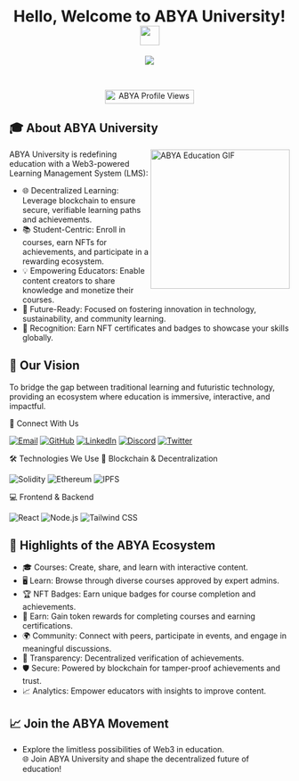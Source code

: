 <h1 align="center">Hello, Welcome to ABYA University! <img src="https://media.giphy.com/media/hvRJCLFzcasrR4ia7z/giphy.gif" width="35"></h1> <p align="center"> <a href="https://github.com/DenverCoder1/readme-typing-svg"><img src="https://readme-typing-svg.herokuapp.com?font=Time+New+Roman&color=%23C8BE25&size=25&center=true&vCenter=true&width=600&height=100&lines=Empowering+Education+with+Web3+Solutions;Learn%2C+Earn%2C+and+Excel;Bridging+the+Gap+Between+Education+and+Blockchain"></a> </p> <br> <p align="center"> <img src="https://komarev.com/ghpvc/?username=abya-university&label=Profile%20views&color=0047AB&style=plastic?" alt="ABYA Profile Views" height=25px, width=160px/> </p>

## 🎓 About ABYA University
<picture> <img align="right" src="https://media.giphy.com/media/3o7abB06u9bNzA8lu8/giphy.gif" width="250px" alt="ABYA Education GIF" /> </picture>
ABYA University is redefining education with a Web3-powered Learning Management System (LMS):

<ul>
<li>🌐 Decentralized Learning: Leverage blockchain to ensure secure, verifiable learning paths and achievements.</li>
<li>📚 Student-Centric: Enroll in courses, earn NFTs for achievements, and participate in a rewarding ecosystem.</li>
<li>💡 Empowering Educators: Enable content creators to share knowledge and monetize their courses.</li>
<li>🌱 Future-Ready: Focused on fostering innovation in technology, sustainability, and community learning.</li>
<li>🌟 Recognition: Earn NFT certificates and badges to showcase your skills globally.</li>
</ul>

## 🌟 Our Vision

To bridge the gap between traditional learning and futuristic technology, providing an ecosystem where education is immersive, interactive, and impactful.

🔗 Connect With Us
<p align="start"> <a href="mailto:support@abyauniversity.com"><img src="https://img.shields.io/badge/Email-%23EA4335.svg?style=plastic&logo=gmail&logoColor=white" alt="Email"/></a> <a href="https://github.com/abya-university"><img src="https://img.shields.io/badge/GitHub-%23181717.svg?style=plastic&logo=github&logoColor=white" alt="GitHub"/></a> <a href="https://www.linkedin.com/in/abya-university"><img src="https://img.shields.io/badge/LinkedIn-%230A66C2.svg?style=plastic&logo=linkedin&logoColor=white" alt="LinkedIn"/></a> <a href="[https://discord.com/invite/abyauniversity](https://discord.gg/5zH6YAKf)"><img src="https://img.shields.io/badge/Discord-%237289DA.svg?style=plastic&logo=discord&logoColor=white" alt="Discord"/></a> <a href="https://twitter.com/abya_university"><img src="https://img.shields.io/badge/Twitter-%231DA1F2.svg?style=plastic&logo=twitter&logoColor=white" alt="Twitter"/></a> </p>

🛠️ Technologies We Use
🔗 Blockchain & Decentralization
<p align="start"> <img alt="Solidity" src="https://img.shields.io/badge/Solidity-%23000000.svg?style=plastic&logo=solidity&logoColor=white" /> <img alt="Ethereum" src="https://img.shields.io/badge/Ethereum-%23F6C20E.svg?style=plastic&logo=ethereum&logoColor=black" /> <img alt="IPFS" src="https://img.shields.io/badge/IPFS-%2382BEFF.svg?style=plastic&logo=ipfs&logoColor=white" /> </p>
💻 Frontend & Backend
<p align="start"> <img alt="React" src="https://img.shields.io/badge/React-%2361DAFB.svg?style=plastic&logo=react&logoColor=black" /> <img alt="Node.js" src="https://img.shields.io/badge/Node.js-%23339933.svg?style=plastic&logo=node.js&logoColor=white" /> <img alt="Tailwind CSS" src="https://img.shields.io/badge/Tailwind%20CSS-%2338B2AC.svg?style=plastic&logo=tailwind-css&logoColor=white" /> </p>

## 🌟 Highlights of the ABYA Ecosystem
<ul>
<li>🎓 Courses: Create, share, and learn with interactive content.</li>
<li>🖥️ Learn: Browse through diverse courses approved by expert admins.</li>
<li>🏆 NFT Badges: Earn unique badges for course completion and achievements.</li>
<li>💸 Earn: Gain token rewards for completing courses and earning certifications.
<li>🌍 Community: Connect with peers, participate in events, and engage in meaningful discussions.</li>
<li>🔗 Transparency: Decentralized verification of achievements.</li>
<li>🛡️ Secure: Powered by blockchain for tamper-proof achievements and trust.</li>
<li>📈 Analytics: Empower educators with insights to improve content.</li>
</ul>

## 📈 Join the ABYA Movement
- Explore the limitless possibilities of Web3 in education.
  <br/>
🌐 Join ABYA University and shape the decentralized future of education!
